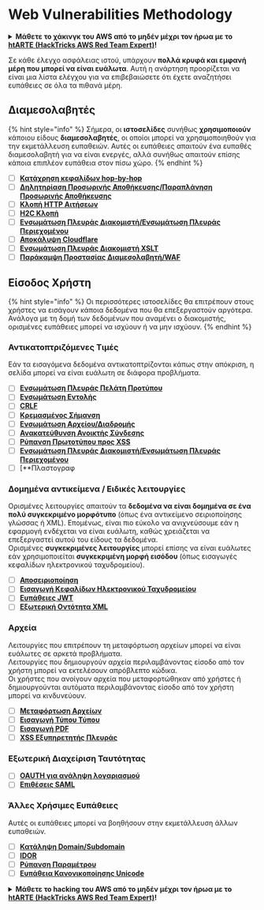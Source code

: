 # Web Vulnerabilities Methodology

<details>

<summary><strong>Μάθετε το χάκινγκ του AWS από το μηδέν μέχρι τον ήρωα με το</strong> <a href="https://training.hacktricks.xyz/courses/arte"><strong>htARTE (HackTricks AWS Red Team Expert)</strong></a><strong>!</strong></summary>

Άλλοι τρόποι για να υποστηρίξετε το HackTricks:

* Αν θέλετε να δείτε την **εταιρεία σας να διαφημίζεται στο HackTricks** ή να **κατεβάσετε το HackTricks σε μορφή PDF** ελέγξτε τα [**ΣΧΕΔΙΑ ΣΥΝΔΡΟΜΗΣ**](https://github.com/sponsors/carlospolop)!
* Αποκτήστε το [**επίσημο PEASS & HackTricks swag**](https://peass.creator-spring.com)
* Ανακαλύψτε [**την Οικογένεια PEASS**](https://opensea.io/collection/the-peass-family), τη συλλογή μας από αποκλειστικά [**NFTs**](https://opensea.io/collection/the-peass-family)
* **Συμμετάσχετε** 💬 [**στην ομάδα Discord**](https://discord.gg/hRep4RUj7f) ή στην [**ομάδα telegram**](https://t.me/peass) ή **ακολουθήστε** μας στο **Twitter** 🐦 [**@carlospolopm**](https://twitter.com/hacktricks\_live)**.**
* **Μοιραστείτε τα χάκινγκ κόλπα σας υποβάλλοντας PRs στα** [**HackTricks**](https://github.com/carlospolop/hacktricks) και [**HackTricks Cloud**](https://github.com/carlospolop/hacktricks-cloud) αποθετήρια του github.

</details>

Σε κάθε έλεγχο ασφάλειας ιστού, υπάρχουν **πολλά κρυφά και εμφανή μέρη που μπορεί να είναι ευάλωτα**. Αυτή η ανάρτηση προορίζεται να είναι μια λίστα ελέγχου για να επιβεβαιώσετε ότι έχετε αναζητήσει ευπάθειες σε όλα τα πιθανά μέρη.

## Διαμεσολαβητές

{% hint style="info" %}
Σήμερα, οι **ιστοσελίδες** συνήθως **χρησιμοποιούν** κάποιου είδους **διαμεσολαβητές**, οι οποίοι μπορεί να χρησιμοποιηθούν για την εκμετάλλευση ευπαθειών. Αυτές οι ευπάθειες απαιτούν ένα ευπαθές διαμεσολαβητή για να είναι ενεργές, αλλά συνήθως απαιτούν επίσης κάποια επιπλέον ευπάθεια στον πίσω χώρο.
{% endhint %}

* [ ] [**Κατάχρηση κεφαλίδων hop-by-hop**](abusing-hop-by-hop-headers.md)
* [ ] [**Δηλητηρίαση Προσωρινής Αποθήκευσης/Παραπλάνηση Προσωρινής Αποθήκευσης**](cache-deception.md)
* [ ] [**Κλοπή HTTP Αιτήσεων**](http-request-smuggling/)
* [ ] [**H2C Κλοπή**](h2c-smuggling.md)
* [ ] [**Ενσωμάτωση Πλευράς Διακομιστή/Ενσωμάτωση Πλευράς Περιεχομένου**](server-side-inclusion-edge-side-inclusion-injection.md)
* [ ] [**Αποκάλυψη Cloudflare**](../network-services-pentesting/pentesting-web/uncovering-cloudflare.md)
* [ ] [**Ενσωμάτωση Πλευράς Διακομιστή XSLT**](xslt-server-side-injection-extensible-stylesheet-language-transformations.md)
* [ ] [**Παράκαμψη Προστασίας Διαμεσολαβητή/WAF**](proxy-waf-protections-bypass.md)

## **Είσοδος Χρήστη**

{% hint style="info" %}
Οι περισσότερες ιστοσελίδες θα επιτρέπουν στους χρήστες να εισάγουν κάποια δεδομένα που θα επεξεργαστούν αργότερα.\
Ανάλογα με τη δομή των δεδομένων που αναμένει ο διακομιστής, ορισμένες ευπάθειες μπορεί να ισχύουν ή να μην ισχύουν.
{% endhint %}

### **Αντικατοπτριζόμενες Τιμές**

Εάν τα εισαγόμενα δεδομένα αντικατοπτρίζονται κάπως στην απόκριση, η σελίδα μπορεί να είναι ευάλωτη σε διάφορα προβλήματα.

* [ ] [**Ενσωμάτωση Πλευράς Πελάτη Προτύπου**](client-side-template-injection-csti.md)
* [ ] [**Ενσωμάτωση Εντολής**](command-injection.md)
* [ ] [**CRLF**](crlf-0d-0a.md)
* [ ] [**Κρεμασμένος Σήμανση**](dangling-markup-html-scriptless-injection/)
* [ ] [**Ενσωμάτωση Αρχείου/Διαδρομής**](file-inclusion/)
* [ ] [**Ανακατεύθυνση Ανοικτής Σύνδεσης**](open-redirect.md)
* [ ] [**Ρύπανση Πρωτοτύπου προς XSS**](deserialization/nodejs-proto-prototype-pollution/#client-side-prototype-pollution-to-xss)
* [ ] [**Ενσωμάτωση Πλευράς Διακομιστή/Ενσωμάτωση Πλευράς Περιεχομένου**](server-side-inclusion-edge-side-inclusion-injection.md)
* [ ] \[\*\*Πλαστογραφ

### **Δομημένα αντικείμενα / Ειδικές λειτουργίες**

Ορισμένες λειτουργίες απαιτούν τα **δεδομένα να είναι δομημένα σε ένα πολύ συγκεκριμένο μορφότυπο** (όπως ένα αντικείμενο σειριοποίησης γλώσσας ή XML). Επομένως, είναι πιο εύκολο να ανιχνεύσουμε εάν η εφαρμογή ενδέχεται να είναι ευάλωτη, καθώς χρειάζεται να επεξεργαστεί αυτού του είδους τα δεδομένα.\
Ορισμένες **συγκεκριμένες λειτουργίες** μπορεί επίσης να είναι ευάλωτες εάν χρησιμοποιείται **συγκεκριμένη μορφή εισόδου** (όπως εισαγωγές κεφαλίδων ηλεκτρονικού ταχυδρομείου).

* [ ] [**Αποσειριοποίηση**](deserialization/)
* [ ] [**Εισαγωγή Κεφαλίδων Ηλεκτρονικού Ταχυδρομείου**](email-injections.md)
* [ ] [**Ευπάθειες JWT**](hacking-jwt-json-web-tokens.md)
* [ ] [**Εξωτερική Οντότητα XML**](xxe-xee-xml-external-entity.md)

### Αρχεία

Λειτουργίες που επιτρέπουν τη μεταφόρτωση αρχείων μπορεί να είναι ευάλωτες σε αρκετά προβλήματα.\
Λειτουργίες που δημιουργούν αρχεία περιλαμβάνοντας είσοδο από τον χρήστη μπορεί να εκτελέσουν απρόβλεπτο κώδικα.\
Οι χρήστες που ανοίγουν αρχεία που μεταφορτώθηκαν από χρήστες ή δημιουργούνται αυτόματα περιλαμβάνοντας είσοδο από τον χρήστη μπορεί να κινδυνεύουν.

* [ ] [**Μεταφόρτωση Αρχείων**](file-upload/)
* [ ] [**Εισαγωγή Τύπου Τύπου**](formula-csv-doc-latex-ghostscript-injection.md)
* [ ] [**Εισαγωγή PDF**](xss-cross-site-scripting/pdf-injection.md)
* [ ] [**XSS Εξυπηρετητής Πλευράς**](xss-cross-site-scripting/server-side-xss-dynamic-pdf.md)

### **Εξωτερική Διαχείριση Ταυτότητας**

* [ ] [**OAUTH για ανάληψη λογαριασμού**](oauth-to-account-takeover.md)
* [ ] [**Επιθέσεις SAML**](saml-attacks/)

### **Άλλες Χρήσιμες Ευπάθειες**

Αυτές οι ευπάθειες μπορεί να βοηθήσουν στην εκμετάλλευση άλλων ευπαθειών.

* [ ] [**Κατάληψη Domain/Subdomain**](domain-subdomain-takeover.md)
* [ ] [**IDOR**](idor.md)
* [ ] [**Ρύπανση Παραμέτρου**](parameter-pollution.md)
* [ ] [**Ευπάθεια Κανονικοποίησης Unicode**](unicode-injection/)

<details>

<summary><strong>Μάθετε το hacking του AWS από το μηδέν μέχρι τον ήρωα με το</strong> <a href="https://training.hacktricks.xyz/courses/arte"><strong>htARTE (HackTricks AWS Red Team Expert)</strong></a><strong>!</strong></summary>

Άλλοι τρόποι για να υποστηρίξετε το HackTricks:

* Εάν θέλετε να δείτε την **εταιρεία σας να διαφημίζεται στο HackTricks** ή να **κατεβάσετε το HackTricks σε μορφή PDF** ελέγξτε τα [**ΠΑΚΕΤΑ ΣΥΝΔΡΟΜΗΣ**](https://github.com/sponsors/carlospolop)!
* Αποκτήστε το [**επίσημο PEASS & HackTricks swag**](https://peass.creator-spring.com)
* Ανακαλύψτε [**την Οικογένεια PEASS**](https://opensea.io/collection/the-peass-family), τη συλλογή μας από αποκλειστικά [**NFTs**](https://opensea.io/collection/the-peass-family)
* **Συμμετάσχετε στη** 💬 [**ομάδα Discord**](https://discord.gg/hRep4RUj7f) ή στην [**ομάδα telegram**](https://t.me/peass) ή **ακολουθήστε** μας στο **Twitter** 🐦 [**@carlospolopm**](https://twitter.com/hacktricks\_live)**.**
* **Μοιραστείτε τα κόλπα σας για το hacking υποβάλλοντας PRs στα** [**HackTricks**](https://github.com/carlospolop/hacktricks) και [**HackTricks Cloud**](https://github.com/carlospolop/hacktricks-cloud) αποθετήρια του github.

</details>
